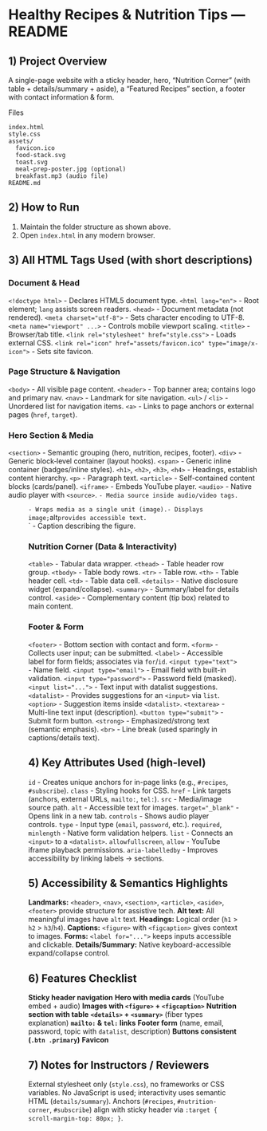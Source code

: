 # Healthy Recipes & Nutrition Tips — README

## 1) Project Overview
A single-page website with a sticky header, hero, “Nutrition Corner” (with table + details/summary + aside), a “Featured Recipes” section, a footer with contact information & form.

Files
```
index.html
style.css
assets/
  favicon.ico
  food-stack.svg
  toast.svg
  meal-prep-poster.jpg (optional)
  breakfast.mp3 (audio file)
README.md
```


## 2) How to Run
1. Maintain the folder structure as shown above.
2. Open `index.html` in any modern browser.


## 3) All HTML Tags Used (with short descriptions)
### Document & Head
`<!doctype html>` - Declares HTML5 document type.
`<html lang="en">` - Root element; `lang` assists screen readers.
`<head>` - Document metadata (not rendered).
`<meta charset="utf-8">` - Sets character encoding to UTF-8.
`<meta name="viewport" ...>` - Controls mobile viewport scaling.
`<title>` - Browser/tab title.
`<link rel="stylesheet" href="style.css">` - Loads external CSS.
`<link rel="icon" href="assets/favicon.ico" type="image/x-icon">` - Sets site favicon.

### Page Structure & Navigation
`<body>` - All visible page content.
`<header>` - Top banner area; contains logo and primary nav.
`<nav>` - Landmark for site navigation.
`<ul>` / `<li>` - Unordered list for navigation items.
`<a>` - Links to page anchors or external pages (`href`, `target`).

### Hero Section & Media
`<section>` - Semantic grouping (hero, nutrition, recipes, footer).
`<div>` - Generic block‐level container (layout hooks).
`<span>` - Generic inline container (badges/inline styles).
`<h1>`, `<h2>`, `<h3>`, `<h4>` - Headings, establish content hierarchy.
`<p>` - Paragraph text.
`<article>` - Self-contained content blocks (cards/panel).
`<iframe>` - Embeds YouTube player.
`<audio>` - Native audio player with `<source>`.
<source>` - Media source inside audio/video tags.
`<figure>` - Wraps media as a single unit (image).
`<img>` - Displays image; `alt` provides accessible text.
`<figcaption>` - Caption describing the figure.

### Nutrition Corner (Data & Interactivity)
`<table>` - Tabular data wrapper.
`<thead>` - Table header row group.
`<tbody>` - Table body rows.
`<tr>` - Table row.
`<th>` - Table header cell.
`<td>` - Table data cell.
`<details>` - Native disclosure widget (expand/collapse).
`<summary>` - Summary/label for details control.
`<aside>` - Complementary content (tip box) related to main content.

### Footer & Form
`<footer>` - Bottom section with contact and form.
`<form>` - Collects user input; can be submitted.
`<label>` - Accessible label for form fields; associates via `for`/`id`.
`<input type="text">` - Name field.
`<input type="email">` - Email field with built-in validation.
`<input type="password">` - Password field (masked).
`<input list="...">` - Text input with datalist suggestions.
`<datalist>` - Provides suggestions for an `<input>` via `list`.
`<option>` - Suggestion items inside `<datalist>`.
`<textarea>` - Multi-line text input (description).
`<button type="submit">` - Submit form button.
`<strong>` - Emphasized/strong text (semantic emphasis).
`<br>` - Line break (used sparingly in captions/details text).



## 4) Key Attributes Used (high-level)
`id` - Creates unique anchors for in-page links (e.g., `#recipes`, `#subscribe`).
`class` - Styling hooks for CSS.
`href` - Link targets (anchors, external URLs, `mailto:`, `tel:`).
`src` - Media/image source path.
`alt` - Accessible text for images.
`target="_blank"` - Opens link in a new tab.
`controls` - Shows audio player controls.
`type` - Input type (`email`, `password`, etc.).
`required`, `minlength` - Native form validation helpers.
`list` - Connects an `<input>` to a `<datalist>`.
`allowfullscreen`, `allow` - YouTube iframe playback permissions.
`aria-labelledby` - Improves accessibility by linking labels → sections.



## 5) Accessibility & Semantics Highlights
**Landmarks:** `<header>`, `<nav>`, `<section>`, `<article>`, `<aside>`, `<footer>` provide structure for assistive tech.
**Alt text:** All meaningful images have `alt` text.
**Headings:** Logical order (`h1` > `h2` > `h3`/`h4`).
**Captions:** `<figure>` with `<figcaption>` gives context to images.
**Forms:** `<label for="...">` keeps inputs accessible and clickable.
**Details/Summary:** Native keyboard-accessible expand/collapse control.



## 6) Features Checklist 
**Sticky header navigation** 
**Hero with media cards** (YouTube embed + audio) 
**Images with `<figure>` + `<figcaption>`** 
**Nutrition section with table** 
**`<details>` + `<summary>`** (fiber types explanation) 
**`mailto:` & `tel:` links** 
**Footer form** (name, email, password, topic with `datalist`, description) 
**Buttons consistent (`.btn .primary`)** 
**Favicon** 



## 7) Notes for Instructors / Reviewers
External stylesheet only (`style.css`), no frameworks or CSS variables.
No JavaScript is used; interactivity uses semantic HTML (`details/summary`).
Anchors (`#recipes`, `#nutrition-corner`, `#subscribe`) align with sticky header via `:target { scroll-margin-top: 80px; }`.

